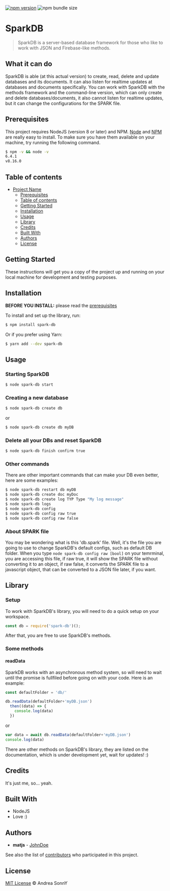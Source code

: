 [![npm version](https://badge.fury.io/js/spark-db.svg)](https://badge.fury.io/js/spark-db)
![npm bundle size](https://img.shields.io/bundlephobia/min/spark-db)

# SparkDB

> SparkDB is a server-based database framework for those who like to work with JSON and Firebase-like methods.

## What it can do

SparkDB is able (at this actual version) to create, read, delete and update databases and its documents. It can also listen for realtime updates at databases and documents specifically.
You can work with SparkDB with the methods framework and the command-line version, which can only create and delete databases/documents, it also cannot listen for realtime updates, but it can change the configurations for the SPARK file.

## Prerequisites

This project requires NodeJS (version 8 or later) and NPM.
[Node](http://nodejs.org/) and [NPM](https://npmjs.org/) are really easy to install.
To make sure you have them available on your machine,
try running the following command.

```sh
$ npm -v && node -v
6.4.1
v8.16.0
```

## Table of contents

- [Project Name](#project-name)
  - [Prerequisites](#prerequisites)
  - [Table of contents](#table-of-contents)
  - [Getting Started](#getting-started)
  - [Installation](#installation)
  - [Usage](#usage)
  - [Library](#library)
  - [Credits](#credits)
  - [Built With](#built-with)
  - [Authors](#authors)
  - [License](#license)

## Getting Started

These instructions will get you a copy of the project up and running on your local machine for development and testing purposes.

## Installation

**BEFORE YOU INSTALL:** please read the [prerequisites](#prerequisites)

To install and set up the library, run:

```sh
$ npm install spark-db
```

Or if you prefer using Yarn:

```sh
$ yarn add --dev spark-db
```

## Usage

### Starting SparkDB

```sh
$ node spark-db start
```

### Creating a new database

```sh
$ node spark-db create db
```

or 

```sh
$ node spark-db create db myDB
```

### Delete all your DBs and reset SparkDB

```sh
$ node spark-db finish confirm true
```

### Other commands

There are other important commands that can make your DB even better, here are some examples:
```sh
$ node spark-db restart db myDB
$ node spark-db create doc myDoc
$ node spark-db create log TYP Type "My log message"
$ node spark-db logs
$ node spark-db config
$ node spark-db config raw true
$ node spark-db config raw false
```

### About SPARK file

You may be wondering what is this 'db.spark' file. Well, it's the file you are going to use to change SparkDB's default configs, such as default DB folder. When you type ```node spark-db config raw [bool]``` on your temrminal, you are accessing this file, if raw true, it will show the SPARK file without converting it to an object, if raw false, it converts the SPARK file to a javascript object, that can be converted to a JSON file later, if you want.

## Library

### Setup

To work with SparkDB's library, you will need to do a quick setup on your workspace.

```js
const db = require('spark-db')();
```

After that, you are free to use SparkDB's methods.

### Some methods

#### readData

SparkDB works with an asynchronous method system, so will need to wait until the promise is fullfiled before going on with your code. Here is an example:

```js
const defaultFolder = 'db/'

db.readData(defaultFolder+'myDB.json')
  then((data) => {
    console.log(data)
  })
```

or

```js
var data = await db.readData(defaultFolder+'myDB.json')
console.log(data)
```

There are other methods on SparkDB's library, they are listed on the documentation, which is under development yet, wait for updates! :)

## Credits

It's just me, so... yeah.

## Built With

* NodeJS
* Love :)

## Authors

* **matjs** - [JohnDoe](https://github.com/JohnDoe)

See also the list of [contributors](https://github.com/your/project/contributors) who participated in this project.

## License

[MIT License](https://andreasonny.mit-license.org/2019) © Andrea SonnY
